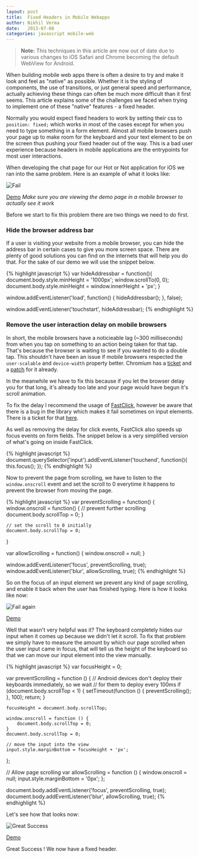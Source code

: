 ```yaml
---
layout: post
title:  Fixed Headers in Mobile Webapps
author: Nikhil Verma
date:   2013-07-08
categories: javascript mobile-web
---
```


> **Note:** This techniques in this article are now out of date due to various changes to iOS Safari and Chrome becoming the default WebView for Android.

When building mobile web apps there is often a desire to try and make it look and feel as "native" as possible. Whether it is the styling of components, the use of transitions, or just general speed and performance, actually achieving these things can often be much more difficult than it first seems. This article explains some of the challenges we faced when trying to implement one of these "native" features - a fixed header.

Normally you would expect fixed headers to work by setting their css to ```position: fixed;``` which works in most of the cases except for when you need to type something in a form element. Almost all mobile browsers push your page up to make room for the keyboard and your text element to be on the screen thus pushing your fixed header out of the way. This is a bad user experience because headers in mobile applications are the entrypoints for most user interactions.

When developing the chat page for our Hot or Not application for iOS we ran into the same problem. Here is an example of what it looks like:

![Fail]({{page.imgdir}}/1.gif)

<a class="button" href="{{page.demodir}}/problem.html">Demo</a>
*Make sure you are viewing the demo page in a mobile browser to actually see it work*

Before we start to fix this problem there are two things we need to do first.

### Hide the browser address bar

If a user is visiting your website from a mobile browser, you can hide the address bar in certain cases to give you more screen space. There are plenty of good solutions you can find on the internets that will help you do that. For the sake of our demo we will use the snippet below.

{% highlight javascript %}
var hideAddressbar = function(){
    document.body.style.minHeight = '1000px';
    window.scrollTo(0, 0);
    document.body.style.minHeight = window.innerHeight + 'px';
}

window.addEventListener('load', function() {
    hideAddressbar();
}, false);

window.addEventListener('touchstart', hideAddressbar);
{% endhighlight %}

### Remove the user interaction delay on mobile browsers

In short, the mobile browsers have a noticieable lag (~300 milliseconds) from when you tap on something to an action being taken for that tap. That's because the browser is waiting to see if you wanted to do a double tap. This shouldn't have been an issue if mobile browsers respected the ```user-scalable``` and ```device-width``` property better. Chromium has a [ticket](https://code.google.com/p/chromium/issues/detail?id=169642) and a [patch](https://codereview.chromium.org/18850005/) for it already.

In the meanwhile we have to fix this because if you let the browser delay you for that long, it's already too late and your page would have begun it's scroll animation.

To fix the delay I recommend the usage of [FastClick](https://github.com/ftlabs/fastclick), however be aware that there is a bug in the library which makes it fail sometimes on input elements. There is a ticket for that [here](https://github.com/ftlabs/fastclick/issues/132).

As well as removing the delay for click events, FastClick also speeds up focus events on form fields. The snippet below is a very simplified version of what's going on inside FastClick.

{% highlight javascript %}
document.querySelector('input').addEventListener('touchend', function(){
    this.focus();
});
{% endhighlight %}

Now to prevent the page from scrolling, we have to listen to the ```window.onscroll``` event and set the scroll to 0 everytime it happens to prevent the browser from moving the page.

{% highlight javascript %}
var preventScrolling = function() {
    window.onscroll = function() {
        // prevent further scrolling
        document.body.scrollTop = 0;
    }

    // set the scroll to 0 initially
    document.body.scrollTop = 0;
}

var allowScrolling = function() {
    window.onscroll = null;
}

window.addEventListener('focus', preventScrolling, true);
window.addEventListener('blur', allowScrolling, true);
{% endhighlight %}

So on the focus of an input element we prevent any kind of page scrolling, and enable it back when the user has finished typing. Here is how it looks like now:

![Fail again]({{page.imgdir}}/2.gif)

<a class="button" href="{{page.demodir}}/1.html">Demo</a>

Well that wasn't very helpful was it? The keyboard completely hides our input when it comes up because we didn't let it scroll. To fix that problem we simply have to measure the amount by which our page scrolled when the user input came in focus, that will tell us the height of the keyboard so that we can move our input element into the view manually.

{% highlight javascript %}
var focusHeight = 0;

var preventScrolling = function () {
    // Android devices don't deploy their keyboards immediately, so we wait
    // for them to deploy every 100ms
    if (document.body.scrollTop < 1) {
        setTimeout(function () {
            preventScrolling();
        }, 100);
        return;
    }

    focusHeight = document.body.scrollTop;

    window.onscroll = function () {
        document.body.scrollTop = 0;
    }
    document.body.scrollTop = 0;

    // move the input into the view
    input.style.marginBottom = focusHeight + 'px';
};

// Allow page scrolling
var allowScrolling = function () {
    window.onscroll = null;
    input.style.marginBottom = '0px';
};

document.body.addEventListener('focus', preventScrolling, true);
document.body.addEventListener('blur', allowScrolling, true);
{% endhighlight %}

Let's see how that looks now:

![Great Success]({{page.imgdir}}/3.gif)

<a class="button" href="{{page.demodir}}/2.html">Demo</a>

Great Success ! We now have a fixed header.